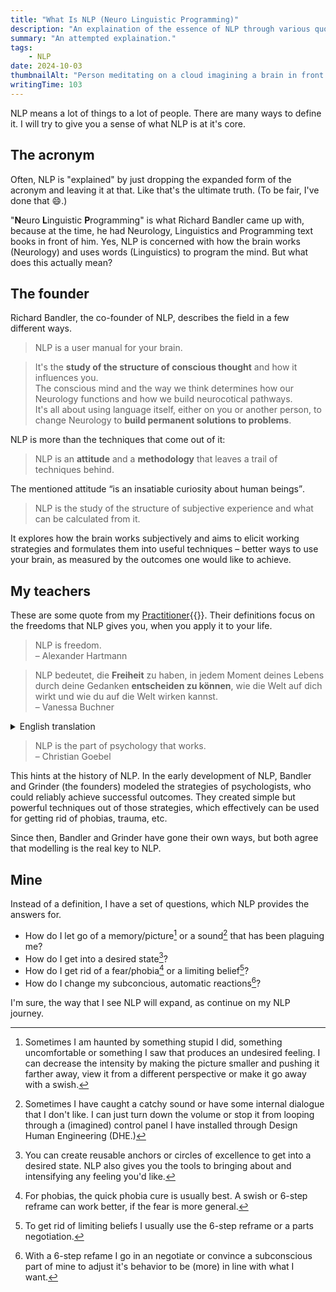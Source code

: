 ```yaml
---
title: "What Is NLP (Neuro Linguistic Programming)"
description: "An explaination of the essence of NLP through various quotes."
summary: "An attempted explaination."
tags:
    - NLP
date: 2024-10-03
thumbnailAlt: "Person meditating on a cloud imagining a brain in front of him"
writingTime: 103
---
```


NLP means a lot of things to a lot of people.
There are many ways to define it.
I will try to give you a sense of what NLP is at it's core.

## The acronym

Often, NLP is "explained" by just dropping the expanded form of the acronym
and leaving it at that.
Like that's the ultimate truth.
(To be fair, I've done that :smile:.)

"**N**euro **L**inguistic **P**rogramming" is what Richard Bandler came up
with, because at the time, he had Neurology, Linguistics and Programming
text books in front of him.
Yes, NLP is concerned with how the brain works (Neurology) and uses words
(Linguistics) to program the mind.
But what does this actually mean?

## The founder

Richard Bandler, the co-founder of NLP, describes the field in a few
different ways.

> NLP is a user manual for your brain.

> It's the **study of the structure of conscious thought** and how it
  influences you.<br>
> The conscious mind and the way we think determines how our Neurology
  functions and how we build neurocotical pathways.<br>
> It's all about using language itself, either on you or another person, to
  change Neurology to **build permanent solutions to problems**.

NLP is more than the techniques that come out of it:

> NLP is an **attitude** and a **methodology** that leaves a trail of techniques
behind.

The mentioned attitude <q>is an insatiable curiosity about human beings</q>.

> NLP is the study of the structure of subjective experience and what can be
calculated from it.

It explores how the brain works subjectively and aims to elicit working
strategies and formulates them into useful techniques – better ways to use
your brain, as measured by the outcomes one would like to achieve.

## My teachers

These are some quote from my [Practitioner](/de/review/nlp23){{<de>}}.
Their definitions focus on the freedoms that NLP gives you, when you apply
it to your life.

> NLP is freedom.
  <br>– Alexander Hartmann

> NLP bedeutet, die **Freiheit** zu haben, in jedem Moment deines Lebens durch
  deine Gedanken **entscheiden zu können**, wie die Welt auf dich wirkt und wie du
  auf die Welt wirken kannst.
  <br>– Vanessa Buchner
<details>
<summary>English translation</summary>
<blockquote>
  NLP means to have the freedom to decide, in every moment of your life
  through your thoughts, how the world affects you and how you can affect
  the world.
</blockquote>
</details>

> NLP is the part of psychology that works.
  <br>– Christian Goebel

This hints at the history of NLP.
In the early development of NLP, Bandler and Grinder (the founders) modeled
the strategies of psychologists, who could reliably achieve successful
outcomes.
They created simple but powerful techniques out of those strategies, which
effectively can be used for getting rid of phobias, trauma, etc.

Since then, Bandler and Grinder have gone their own ways, but both agree
that modelling is the real key to NLP.

## Mine

Instead of a definition, I have a set of questions, which NLP provides the
answers for.

- How do I let go of a memory/picture[^memory] or a sound[^sound] that has
been plaguing me?
- How do I get into a desired state[^desired-state]?
- How do I get rid of a fear/phobia[^phobia] or a limiting
belief[^limiting-belief]?
- How do I change my subconcious, automatic reactions[^six-step]?

I'm sure, the way that I see NLP will expand, as continue on my NLP journey.

[^memory]: Sometimes I am haunted by something stupid I did, something
uncomfortable or something I saw that produces an undesired feeling.
I can decrease the intensity by making the picture smaller and pushing it
farther away, view it from a different perspective or make it go away with a
swish.
[^sound]: Sometimes I have caught a catchy sound or have some internal
dialogue that I don't like. I can just turn down the volume or stop it from
looping through a (imagined) control panel I have installed through Design
Human Engineering (DHE.)
[^desired-state]: You can create reusable anchors or circles of excellence
to get into a desired state.
NLP also gives you the tools to bringing about and intensifying any feeling
you'd like.
[^phobia]: For phobias, the quick phobia cure is usually best.
A swish or 6-step reframe can work better, if the fear is more general.
[^limiting-belief]: To get rid of limiting beliefs I usually use the 6-step
reframe or a parts negotiation.
[^six-step]: With a 6-step refame I go in an negotiate or convince a
subconscious part of mine to adjust it's behavior to be (more) in line
with what I want.
